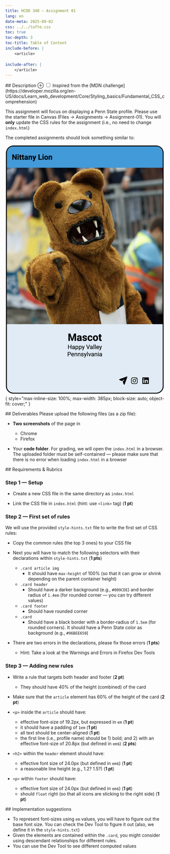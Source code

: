 ```yaml
---
title: HCDD 340 — Assignment 01
lang: en
date-meta: 2025-09-02
css: ../../tufte.css
toc: true
toc-depth: 3
toc-title: Table of Content
include-before: |
    <article>

include-after: |
    </article>
---
```



<section>
## Description
<label for="mn-ack" class="margin-toggle">&#8853;</label>
<input type="checkbox" id="mn-ack" class="margin-toggle"/>
<span class="marginnote">
    Inspired from the [MDN challenge](https://developer.mozilla.org/en-US/docs/Learn_web_development/Core/Styling_basics/Fundamental_CSS_comprehension)
</span>

This assignment will focus on displaying a Penn State profile. Please use the starter file in Canvas (Files → Assignments → Assignment-01). You will **only** update the CSS rules for the assignment (i.e., no need to change `index.html`)


The completed assignments should look something similar to:

![](./images/hcdd-340-assignment-01-screenshot-2025-08-31.png){ style="max-inline-size: 100%; max-width: 385px; block-size: auto; object-fit: cover;" }

</section>



<section>
## Deliverables
Please upload the following files (as a zip file):

* **Two screenshots** of the page in
	* Chrome
	* Firefox

* Your **code folder**. For grading, we will open the `index.html` in a browser. The uploaded folder must be self-contained — please make sure that there is no error when loading `index.html` in a browser

</section>

<section>
## Requirements & Rubrics

### Step 1 — Setup

* Create a new CSS file in the same directory as `index.html`

* Link the CSS file in `index.html` (hint: use `<link>` tag) (**1 pt**)

### Step 2 — First set of rules
We will use the provided `style-hints.txt` file to write the first set of CSS rules:

* Copy the common rules (the top 3 ones) to your CSS file

* Next you will have to match the following selectors with their declarations within `style-hints.txt` (**1 pts**)
	* `.card article img`
		* It should have `max-height` of 100% (so that it can grow or shrink depending on the parent container height)
	* `.card header`
		* Should have a darker background (e.g., `#009CDE`) and border radius of `1.4em` (for rounded corner — you can try different values) 
	* `.card footer`
		* Should have rounded corner
	* `.card`
		* Should have a black border with a border-radius of `1.5em` (for rounded corners). It should have a Penn State color as background (e.g., `#96BEE650`)

* There are two errors in the declarations, please fix those errors (**1 pts**)

	* Hint: Take a look at the Warnings and Errors in Firefox Dev Tools

### Step 3 — Adding new rules

* Write a rule that targets both header and footer (**2 pt**)

	* They should have 40% of the height (combined) of the card 

* Make sure that the `article` element has 60% of the height of the card (**2 pt**)

* `<p>` inside the `article` should have:
	* effective font-size of 19.2px, but expressed in `em` (**1 pt**)
	* it should have a padding of `1em` (**1 pt**)
	* all text should be center-aligned (**1 pt**)
	* the first line (i.e., profile name) should be 1) bold; and 2) with an effective font-size of 20.8px (but defined in `em`s) (**2 pts**)

* `<h2>` within the `header` element should have:
	* effective font size of 24.0px (but defined in `em`s) (**1 pt**)
	* a reasonable line height (e.g., 1.2? 1.5?) (**1 pt**)

* `<p>` within `footer` should have:
	* effective font size of 24.0px (but defined in `em`s) (**1 pt**)
	* should `float` right (so that all icons are sticking to the right side) (**1 pt**)

</section>

<section>
## Implementation suggestions

* To represent font-sizes using `em` values, you will have to figure out the base font size. You can check the Dev Tool to figure it out (also, we define it in the `style-hints.txt`)
* Given the elements are contained within the `.card`, you might consider using descendant relationships for different rules.
* You can use the Dev Tool to see different computed values

</section>

